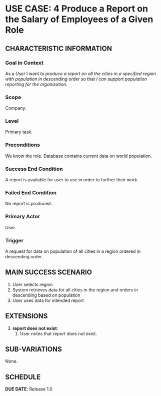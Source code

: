 # USE CASE: 4 Produce a Report on the Salary of Employees of a Given Role

## CHARACTERISTIC INFORMATION

### Goal in Context

As a *User* I want *to produce a report on all the cities in a specified region with population in descending order* so that *I can support population reporting for the organisation.*

### Scope

Company.

### Level

Primary task.

### Preconditions

We know the role.  Database contains current data on world population.

### Success End Condition

A report is available for user to use in order to further their work.

### Failed End Condition

No report is produced.

### Primary Actor

User.

### Trigger

A request for data on population of all cities in a region ordered in descending order.

## MAIN SUCCESS SCENARIO


1. User selects region
2. System retrieves data for all cities in the region and orders in descending based on population 
3. User uses data for intended report

## EXTENSIONS

3. **report does not exist**:
    1. User notes that report does not exist.

## SUB-VARIATIONS

None.

## SCHEDULE

**DUE DATE**: Release 1.0
